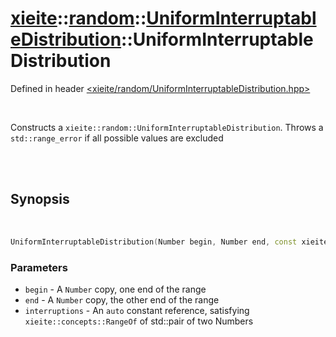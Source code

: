 # [xieite](../../xieite.md)::[random](../../random.md)::[UniformInterruptableDistribution<Number>](../UniformInterruptableDistribution.md)::UniformInterruptableDistribution
Defined in header [<xieite/random/UniformInterruptableDistribution.hpp>](../../../include/xieite/random/UniformInterruptableDistribution.hpp)

<br/>

Constructs a `xieite::random::UniformInterruptableDistribution`. Throws a `std::range_error` if all possible values are excluded

<br/><br/>

## Synopsis

<br/>

```cpp
UniformInterruptableDistribution(Number begin, Number end, const xieite::concepts::RangeOf<std::pair<Number, Number>> auto& interruptions);
```
### Parameters
- `begin` - A `Number` copy, one end of the range
- `end` - A `Number` copy, the other end of the range
- `interruptions` - An `auto` constant reference, satisfying `xieite::concepts::RangeOf` of std::pair of two Numbers

